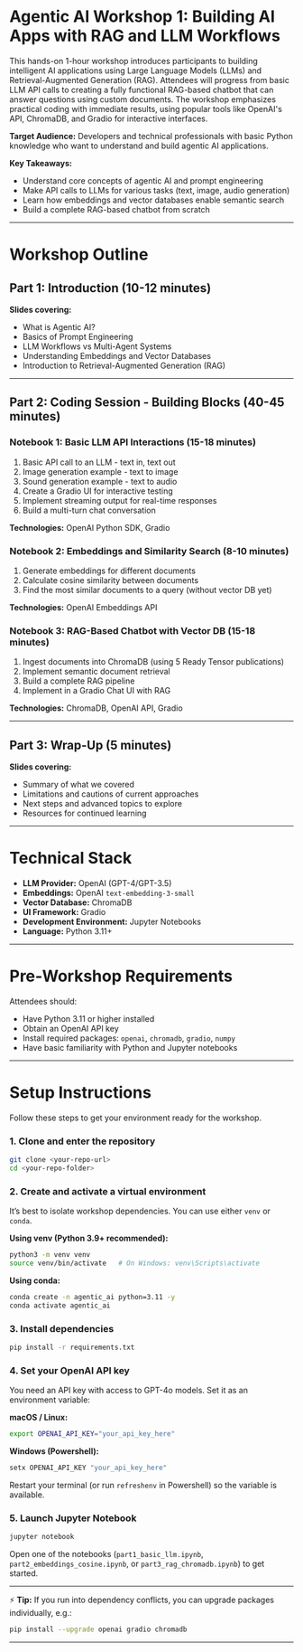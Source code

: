 # Agentic AI Workshop 1: Building AI Apps with RAG and LLM Workflows

This hands-on 1-hour workshop introduces participants to building intelligent AI applications using Large Language Models (LLMs) and Retrieval-Augmented Generation (RAG). Attendees will progress from basic LLM API calls to creating a fully functional RAG-based chatbot that can answer questions using custom documents. The workshop emphasizes practical coding with immediate results, using popular tools like OpenAI's API, ChromaDB, and Gradio for interactive interfaces.

**Target Audience:** Developers and technical professionals with basic Python knowledge who want to understand and build agentic AI applications.

**Key Takeaways:**

- Understand core concepts of agentic AI and prompt engineering
- Make API calls to LLMs for various tasks (text, image, audio generation)
- Learn how embeddings and vector databases enable semantic search
- Build a complete RAG-based chatbot from scratch

---

# Workshop Outline

## **Part 1: Introduction (10-12 minutes)**

**Slides covering:**

- What is Agentic AI?
- Basics of Prompt Engineering
- LLM Workflows vs Multi-Agent Systems
- Understanding Embeddings and Vector Databases
- Introduction to Retrieval-Augmented Generation (RAG)

---

## **Part 2: Coding Session - Building Blocks (40-45 minutes)**

### **Notebook 1: Basic LLM API Interactions (15-18 minutes)**

1. Basic API call to an LLM - text in, text out
2. Image generation example - text to image
3. Sound generation example - text to audio
4. Create a Gradio UI for interactive testing
5. Implement streaming output for real-time responses
6. Build a multi-turn chat conversation

**Technologies:** OpenAI Python SDK, Gradio

### **Notebook 2: Embeddings and Similarity Search (8-10 minutes)**

1. Generate embeddings for different documents
2. Calculate cosine similarity between documents
3. Find the most similar documents to a query (without vector DB yet)

**Technologies:** OpenAI Embeddings API

### **Notebook 3: RAG-Based Chatbot with Vector DB (15-18 minutes)**

1. Ingest documents into ChromaDB (using 5 Ready Tensor publications)
2. Implement semantic document retrieval
3. Build a complete RAG pipeline
4. Implement in a Gradio Chat UI with RAG

**Technologies:** ChromaDB, OpenAI API, Gradio

---

## **Part 3: Wrap-Up (5 minutes)**

**Slides covering:**

- Summary of what we covered
- Limitations and cautions of current approaches
- Next steps and advanced topics to explore
- Resources for continued learning

---

# Technical Stack

- **LLM Provider:** OpenAI (GPT-4/GPT-3.5)
- **Embeddings:** OpenAI `text-embedding-3-small`
- **Vector Database:** ChromaDB
- **UI Framework:** Gradio
- **Development Environment:** Jupyter Notebooks
- **Language:** Python 3.11+

---

# Pre-Workshop Requirements

Attendees should:

- Have Python 3.11 or higher installed
- Obtain an OpenAI API key
- Install required packages: `openai`, `chromadb`, `gradio`, `numpy`
- Have basic familiarity with Python and Jupyter notebooks

---

# Setup Instructions

Follow these steps to get your environment ready for the workshop.

### 1. Clone and enter the repository

```bash
git clone <your-repo-url>
cd <your-repo-folder>
```

### 2. Create and activate a virtual environment

It’s best to isolate workshop dependencies. You can use either `venv` or `conda`.

**Using venv (Python 3.9+ recommended):**

```bash
python3 -m venv venv
source venv/bin/activate   # On Windows: venv\Scripts\activate
```

**Using conda:**

```bash
conda create -n agentic_ai python=3.11 -y
conda activate agentic_ai
```

### 3. Install dependencies

```bash
pip install -r requirements.txt
```

### 4. Set your OpenAI API key

You need an API key with access to GPT-4o models. Set it as an environment variable:

**macOS / Linux:**

```bash
export OPENAI_API_KEY="your_api_key_here"
```

**Windows (Powershell):**

```powershell
setx OPENAI_API_KEY "your_api_key_here"
```

Restart your terminal (or run `refreshenv` in Powershell) so the variable is available.

### 5. Launch Jupyter Notebook

```bash
jupyter notebook
```

Open one of the notebooks (`part1_basic_llm.ipynb`, `part2_embeddings_cosine.ipynb`, or `part3_rag_chromadb.ipynb`) to get started.

---

⚡ **Tip:** If you run into dependency conflicts, you can upgrade packages individually, e.g.:

```bash
pip install --upgrade openai gradio chromadb
```

---
